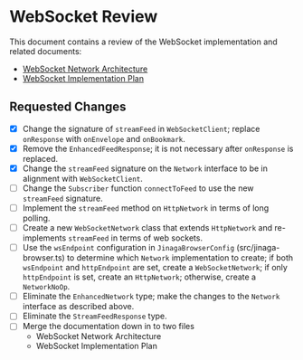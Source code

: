 # WebSocket Review

This document contains a review of the WebSocket implementation and related documents:

- [WebSocket Network Architecture](./websocket-network-architecture.md)
- [WebSocket Implementation Plan](./websocket-implementation-plan.md)

## Requested Changes

- [X] Change the signature of `streamFeed` in `WebSocketClient`; replace `onResponse` with `onEnvelope` and `onBookmark`.
- [X] Remove the `EnhancedFeedResponse`; it is not necessary after `onResponse` is replaced.
- [X] Change the `streamFeed` signature on the `Network` interface to be in alignment with `WebSocketClient`.
- [ ] Change the `Subscriber` function `connectToFeed` to use the new `streamFeed` signature.
- [ ] Implement the `streamFeed` method on `HttpNetwork` in terms of long polling.
- [ ] Create a new `WebSocketNetwork` class that extends `HttpNetwork` and re-implements `streamFeed` in terms of web sockets.
- [ ] Use the `wsEndpoint` configuration in `JinagaBrowserConfig` (src/jinaga-browser.ts) to determine which `Network` implementation to create; if both `wsEndpoint` and `httpEndpoint` are set, create a `WebSocketNetwork`; if only `httpEndpoint` is set, create an `HttpNetwork`; otherwise, create a `NetworkNoOp`.
- [ ] Eliminate the `EnhancedNetwork` type; make the changes to the `Network` interface as described above.
- [ ] Eliminate the `StreamFeedResponse` type.
- [ ] Merge the documentation down in to two files
  - WebSocket Network Architecture
  - WebSocket Implementation Plan